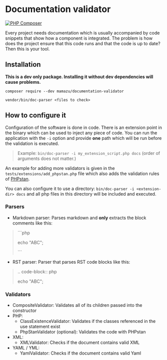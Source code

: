 # Documentation validator
[![PHP Composer](https://github.com/mamazu/documentation-parser/actions/workflows/php.yml/badge.svg?branch=master)](https://github.com/mamazu/documentation-parser/actions/workflows/php.yml)

Every project needs documentation which is usually accompanied by code snippets that show how a component is integrated. The problem is how does the project ensure that this code runs and that the code is up to date? Then this is your tool.

## Installation
**This is a dev only package. Installing it without dev dependencies will cause problems.**

`composer require --dev mamazu/documentation-validator`

`vendor/bin/doc-parser <files to check>`

## How to configure it
Configuration of the software is done in code. There is an extension point in the binary which can be used to inject any piece of code. You can run the application with the `-i` option and provide **one** path which will be run before the validation is executed.
>Example: `bin/doc-parser -i my_extension_script.php docs` (order of arguments does not matter.)

An example for adding more validators is given in the `tests/extensions/add_phpstan.php` file which also adds the validation rules of [PHPstan](https://github.com/phpstan/phpstan).

You can also configure it to use a directory: `bin/doc-parser -i <extension-dir> docs` and all php files in this directory will be included and executed.

### Parsers
* Markdown parser: Parses markdown and **only** extracts the block comments like this:
> \```php
>
>echo "ABC";
>
>\```
* RST parser: Parser that parses RST code blocks like this:
> .. code-block:: php
>
>   echo "ABC";

### Validators
* CompositeValidator: Validates all of its children passed into the constructor
* PHP:
    * ClassExistenceValidator: Validates if the classes referenced in the use statement exist
    * PhpStanValidator (optional): Validates the code with PHPstan
* XML:
    * XMLValidator: Checks if the document contains valid XML
* YAML / YML:
    * YamlValidator: Checks if the document contains valid Yaml
